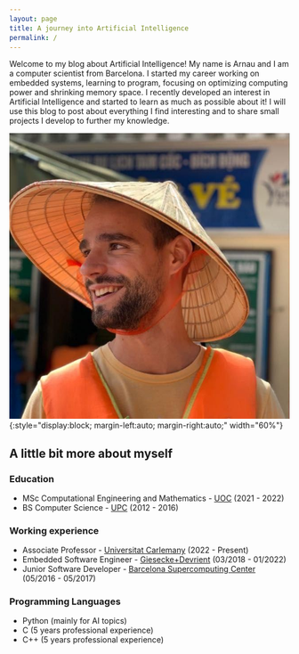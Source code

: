 ```yaml
---
layout: page
title: A journey into Artificial Intelligence
permalink: /
---
```



Welcome to my blog about Artificial Intelligence! My name is Arnau and I am a computer scientist from Barcelona. I started my career working on embedded systems, learning to program, focusing on optimizing computing power and shrinking memory space. I recently developed an interest in Artificial Intelligence and started to learn as much as possible about it! I will use this blog to post about everything I find interesting and to share small projects I develop to further my knowledge.

![placeholder](/images/profile.jpg){:style="display:block; margin-left:auto; margin-right:auto;"  width="60%"}


## A little bit more about myself

### Education

- MSc Computational Engineering and Mathematics - [UOC](https://www.upc.edu/en?set_language=en) (2021 - 2022)
- BS Computer Science - [UPC](https://www.upc.edu/en?set_language=en) (2012 - 2016)

### Working experience

- Associate Professor - [Universitat Carlemany](https://www.universitatcarlemany.com/) (2022 - Present)
- Embedded Software Engineer - [Giesecke+Devrient](https://www.gi-de.com/en/) (03/2018 - 01/2022)
- Junior Software Developer - [Barcelona Supercomputing Center](https://www.bsc.es/) (05/2016 - 05/2017)

### Programming Languages

- Python (mainly for AI topics)
- C (5 years professional experience)
- C++ (5 years professional experience)

